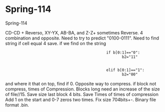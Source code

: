 # Spring-114
Spring-114

CD-CD + Reverso, XY-YX, AB-BA,  and Z-Z+ sometimes Reverse. 4 combination and opposite. Need to try to predict "0100-0111". Need to find string if cell equal 4 save. if we find on the string  

                                                 if b[0:1]=="0": 
                                                        b2="11"
                                                        
                                                        
                                                 elif b[0:1]=="1":
                                                        b2="00"
                                                        
and where it that on top, find if 0. Opposite way to compress. if block not compress, times of Compression. Blocks long need an increase of the size of file//15. Save size last block 4 bits. Save Times of times of compression Add 1 on the start and 0-7 zeros two times. Fix size 704bits+-. Binary file format .bin.
